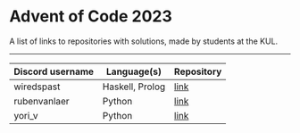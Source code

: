 # Advent of Code 2023

A list of links to repositories with solutions, made by students at the KUL.

---

| Discord username     | Language(s)                 | Repository                                    |
|----------------------|-----------------------------|-----------------------------------------------|
| wiredspast           | Haskell, Prolog             | [link](https://github.com/JonasssC/AoC-2023)  |
| rubenvanlaer         | Python                      | [link](https://github.com/ruben-vl/aoc)       |
| yori_v               | Python                      | [link](https://github.com/YoriVerbist/aoc)    |
